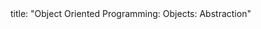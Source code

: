 <frontmatter>
title: "Object Oriented Programming: Objects: Abstraction"
</frontmatter>

<include src="unit-inPage-asFlat.md" boilerplate />
